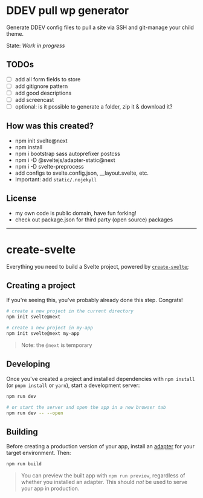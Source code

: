 # DDEV pull wp generator

Generate DDEV config files to pull a site via SSH and git-manage your child theme.

State: _Work in progress_

## TODOs

- [ ] add all form fields to store
- [ ] add gitignore pattern
- [ ] add good descriptions
- [ ] add screencast
- [ ] optional: is it possible to generate a folder, zip it & download it?

## How was this created?

- npm init svelte@next
- npm install
- npm i bootstrap sass autoprefixer postcss
- npm i -D @sveltejs/adapter-static@next
- npm i -D svelte-preprocess
- add configs to svelte.config.json, \_\_layout.svelte, etc.
- Important: add `static/.nojekyll`

## License

- my own code is public domain, have fun forking!
- check out package.json for third party (open source) packages

<hr>

# create-svelte

Everything you need to build a Svelte project, powered by [`create-svelte`](https://github.com/sveltejs/kit/tree/master/packages/create-svelte);

## Creating a project

If you're seeing this, you've probably already done this step. Congrats!

```bash
# create a new project in the current directory
npm init svelte@next

# create a new project in my-app
npm init svelte@next my-app
```

> Note: the `@next` is temporary

## Developing

Once you've created a project and installed dependencies with `npm install` (or `pnpm install` or `yarn`), start a development server:

```bash
npm run dev

# or start the server and open the app in a new browser tab
npm run dev -- --open
```

## Building

Before creating a production version of your app, install an [adapter](https://kit.svelte.dev/docs#adapters) for your target environment. Then:

```bash
npm run build
```

> You can preview the built app with `npm run preview`, regardless of whether you installed an adapter. This should _not_ be used to serve your app in production.
